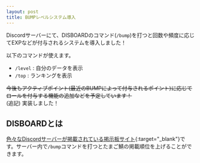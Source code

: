 ```yaml
---
layout: post
title: BUMPレベルシステム導入
---
```


Discordサーバーにて、DISBOARDのコマンド(`/bump`)を打つと回数や頻度に応じてEXPなどが付与されるシステムを導入しました！<br>
<!--more-->
以下のコマンドが使えます。

- `/level` : 自分のデータを表示
- `/top` : ランキングを表示

~~今後もアクティブポイント(最近のBUMPによって付与されるポイント)に応じてロールを付与する機能の追加などを予定しています！~~<br>
(追記) 実装しました！

## DISBOARDとは
[色々なDiscordサーバーが掲載されている掲示板サイト](https://disboard.org){:target="_blank"}です。サーバー内で`/bump`コマンドを打つとたまご鯖の掲載順位を上げることができます。
